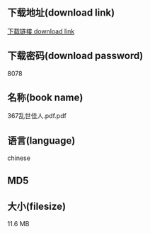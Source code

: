 ## 下载地址(download link)
[下载链接 download link](https://tutu365.netlify.app/?s=367%E4%B9%B1%E4%B8%96%E4%BD%B3%E4%BA%BA.pdf)

## 下载密码(download password)
8078

## 名称(book name)
367乱世佳人.pdf.pdf

## 语言(language)
chinese

## MD5


## 大小(filesize)
11.6 MB
